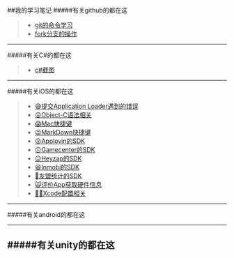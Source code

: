 ##我的学习笔记
#####有关github的都在这
>* [git的命令学习](./technology/git/gitcommandsummary.html)
>* [fork分支的操作]()

---
#####有关C#的都在这
>* [c#截图]()

---
#####有关iOS的都在这
>* [😅提交Application Loader遇到的错误](./technology/iOS/App_loaderError.html)
>* [😜Object-C语法相关]()
>* [😱Mac快捷键](./technology/iOS/MacFastKey.html)
>* [😉MarkDown快捷键](./technology/iOS/MarkdownFastKey.html)
>* [😮Applovin的SDK](./technology/iOS/SDK_Applovin.html)
>* [😖Gamecenter的SDK](./technology/iOS/SDK_Gamecenter.html)
>* [😑Heyzap的SDK](./technology/iOS/SDK_Heyzap.html)
>* [😆Inmobi的SDK](./technology/iOS/SDK_Inmobi.html)
>* [🤒友盟统计的SDK](./technology/iOS/SDK_Um_Analyze.html)
>* [🙀评价App获取硬件信息](./technology/iOS/SDK_XiaoFun.html)
>* [👊🏻Xcode配置相关](./technology/iOS/Xcode_config.html)
>

---
#####有关android的都在这

---
#####有关unity的都在这
---
